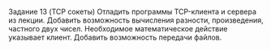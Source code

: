 Задание 13 (TCP сокеты)
Отладить программы ТСP-клиента и сервера из лекции.
Добавить возможность вычисления разности, произведения, частного
двух чисел. Необходимое математическое действие указывает клиент.
Добавить возможность передачи файлов.

